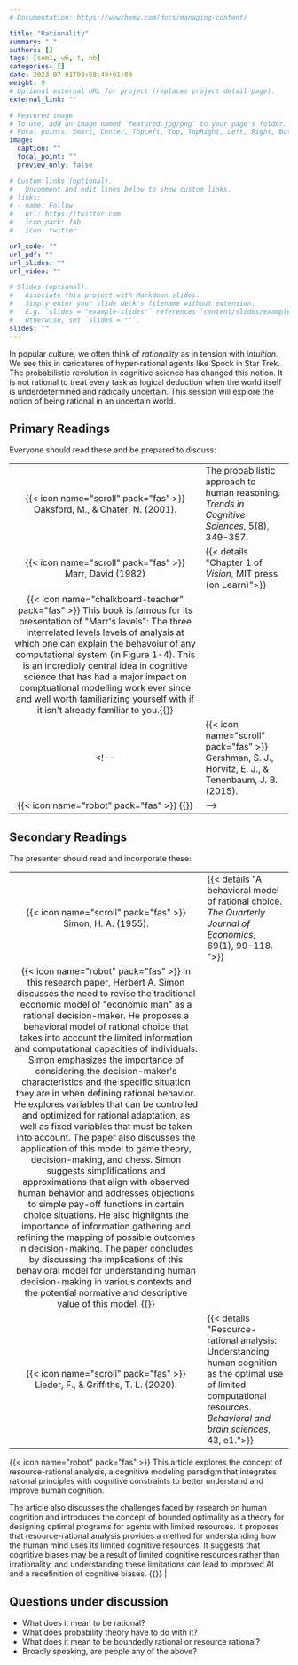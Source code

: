 ```yaml
---
# Documentation: https://wowchemy.com/docs/managing-content/

title: "Rationality"
summary: " "
authors: []
tags: [sem1, w6, t, nb]
categories: []
date: 2023-07-01T09:58:49+01:00
weight: 9
# Optional external URL for project (replaces project detail page).
external_link: ""

# Featured image
# To use, add an image named `featured.jpg/png` to your page's folder.
# Focal points: Smart, Center, TopLeft, Top, TopRight, Left, Right, BottomLeft, Bottom, BottomRight.
image:
  caption: ""
  focal_point: ""
  preview_only: false

# Custom links (optional).
#   Uncomment and edit lines below to show custom links.
# links:
# - name: Follow
#   url: https://twitter.com
#   icon_pack: fab
#   icon: twitter

url_code: ""
url_pdf: ""
url_slides: ""
url_video: ""

# Slides (optional).
#   Associate this project with Markdown slides.
#   Simply enter your slide deck's filename without extension.
#   E.g. `slides = "example-slides"` references `content/slides/example-slides.md`.
#   Otherwise, set `slides = ""`.
slides: ""
---
```


In popular culture, we often think of *rationality* as in tension with *intuition*. We see this in caricatures of hyper-rational agents like Spock in Star Trek. The probabilistic revolution in cognitive science has changed this notion. It is not rational to treat every task as logical deduction when the world itself is underdetermined and radically uncertain. This session will explore the notion of being rational in an uncertain world.

## Primary Readings

Everyone should read these and be prepared to discuss:

|  |  |
|:----:|:-----|
|  {{< icon name="scroll" pack="fas" >}} Oaksford, M., & Chater, N. (2001). | The probabilistic approach to human reasoning. *Trends in Cognitive Sciences*, 5(8), 349-357.|<!-- {{< details "">}}{{< icon name="robot" pack="fas" >}} In this article, the authors discuss the probabilistic approach to human reasoning, specifically in the domains of conditional inference, Wason's selection task, syllogistic reasoning, decision-making, and information processing. They argue that traditional logic-based approaches are insufficient in explaining human reasoning and advocate for the use of conditional probability models and information-gain models that capture the probabilistic nature of everyday reasoning. The article presents various examples and studies that support the probabilistic approach, highlighting how it can account for biases and fallacies observed in human reasoning. It also discusses the limitations and challenges of applying the probabilistic approach, such as the difficulty of storing and retrieving large amounts of world knowledge. The article also touches on the use of brain imaging techniques, such as the event-related optical signal (EROS), to study the relationship between neural activity and cognitive processes.{{</details>}}    -->
| {{< icon name="scroll" pack="fas" >}} Marr, David (1982)|  {{< details "Chapter 1 of *Vision*, MIT press (on Learn)">}}
 {{< icon name="chalkboard-teacher" pack="fas" >}} This book is famous for its presentation of "Marr's levels": The three interrelated levels levels of analysis at which one can explain the behavoiur of any computational system (in Figure 1-4). This is an incredibly central idea in cognitive science that has had a major impact on comptuational modelling work ever since and well worth familiarizing yourself with if it isn't already familiar to you.{{</details>}} |
<!-- | {{< icon name="scroll" pack="fas" >}} Gershman, S. J., Horvitz, E. J., & Tenenbaum, J. B. (2015). | {{< details "Computational rationality: A converging paradigm for intelligence in brains, minds, and machines. *Science*, 349(6245), 273-278. ">}}
{{< icon name="robot" pack="fas" >}} {{</details>}}   | -->

## Secondary Readings

The presenter should read and incorporate these:

|  |  |
|:----:|:-----|
|  {{< icon name="scroll" pack="fas" >}} Simon, H. A. (1955).| {{< details "A behavioral model of rational choice. *The Quarterly Journal of Economics*, 69(1), 99-118. ">}}
{{< icon name="robot" pack="fas" >}} In this research paper, Herbert A. Simon discusses the need to revise the traditional economic model of "economic man" as a rational decision-maker. He proposes a behavioral model of rational choice that takes into account the limited information and computational capacities of individuals. Simon emphasizes the importance of considering the decision-maker's characteristics and the specific situation they are in when defining rational behavior. He explores variables that can be controlled and optimized for rational adaptation, as well as fixed variables that must be taken into account. The paper also discusses the application of this model to game theory, decision-making, and chess. Simon suggests simplifications and approximations that align with observed human behavior and addresses objections to simple pay-off functions in certain choice situations. He also highlights the importance of information gathering and refining the mapping of possible outcomes in decision-making. The paper concludes by discussing the implications of this behavioral model for understanding human decision-making in various contexts and the potential normative and descriptive value of this model. {{</details>}}   |
| {{< icon name="scroll" pack="fas" >}} Lieder, F., & Griffiths, T. L. (2020). | {{< details "Resource-rational analysis: Understanding human cognition as the optimal use of limited computational resources. *Behavioral and brain sciences*, 43, e1.">}}
{{< icon name="robot" pack="fas" >}} This article explores the concept of resource-rational analysis, a cognitive modeling paradigm that integrates rational principles with cognitive constraints to better understand and improve human cognition.

The article also discusses the challenges faced by research on human cognition and introduces the concept of bounded optimality as a theory for designing optimal programs for agents with limited resources. It proposes that resource-rational analysis provides a method for understanding how the human mind uses its limited cognitive resources. It suggests that cognitive biases may be a result of limited cognitive resources rather than irrationality, and understanding these limitations can lead to improved AI and a redefinition of cognitive biases. {{</details>}}   |


## Questions under discussion

 - What does it mean to be rational?
 - What does probability theory have to do with it?
 - What does it mean to be boundedly rational or resource rational?
 - Broadly speaking, are people any of the above?


